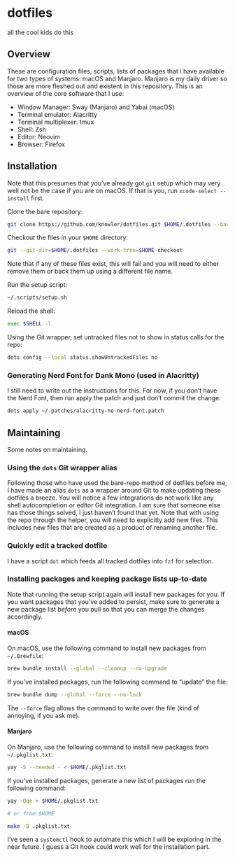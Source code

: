 # dotfiles

all the cool kids do this

## Overview

These are configuration files, scripts, lists of packages that I have available
for two types of systems: macOS and Manjaro. Manjaro is my daily driver so those
are more fleshed out and existent in this repository. This is an overview of the
core software that I use:

- Window Manager: Sway (Manjaro) and Yabai (macOS)
- Terminal emulator: Alacritty
- Terminal multiplexer: tmux
- Shell: Zsh
- Editor: Neovim
- Browser: Firefox

## Installation

Note that this presumes that you’ve already got `git` setup which may very well
not be the case if you are on macOS. If that is you, run `xcode-select
--install` first.

Clone the bare repository:

```bash
git clone https://github.com/knowler/dotfiles.git $HOME/.dotfiles --bare
```

Checkout the files in your `$HOME` directory:

```bash
git --git-dir=$HOME/.dotfiles --work-tree=$HOME checkout
```

Note that if any of these files exist, this will fail and you will need to
either remove them or back them up using a different file name.

Run the setup script:

```bash
~/.scripts/setup.sh
```

Reload the shell:

```bash
exec $SHELL -l
```

Using the Git wrapper, set untracked files not to show in status calls for the
repo:

```bash
dots config --local status.showUntrackedFiles no
```

### Generating Nerd Font for Dank Mono (used in Alacritty)

I still need to write out the instructions for this. For now, if you don’t have
the Nerd Font, then run apply the patch and just don’t commit the change:

```bash
dots apply ~/.patches/alacritty-no-nerd-font.patch
```

## Maintaining

Some notes on maintaining.

### Using the `dots` Git wrapper alias

Following those who have used the bare-repo method of dotfiles before me, I have
made an alias `dots` as a wrapper around Git to make updating these dotfiles a
breeze. You will notice a few integrations do not work like any shell
autocompletion or editor Git integration. I am sure that someone else has those
things solved, I just haven’t found that yet. Note that with using the repo
through the helper, you will need to explicitly add new files. This includes new
files that are created as a product of renaming another file.

### Quickly edit a tracked dotfile

I have a script `dot` which feeds all tracked dotfiles into `fzf` for selection.

### Installing packages and keeping package lists up-to-date

Note that running the setup script again will install new packages for you. If
you want packages that you’ve added to persist, make sure to generate a new
package list _before_ you pull so that you can merge the changes accordingly.

#### macOS

On macOS, use the following command to install new packages from `~/.Brewfile`:

```bash
brew bundle install --global --cleanup --no-upgrade
```

If you’ve installed packages, run the following command to “update” the file:

```bash
brew bundle dump --global --force --no-lock
```

The `--force` flag allows the command to write over the file (kind of annoying,
if you ask me).

#### Manjaro

On Manjaro, use the following command to install new packages from
`~/.pkglist.txt`:

```bash
yay -S --needed - < $HOME/.pkglist.txt
```

If you’ve installed packages, generate a new list of packages run the following
command:

```bash
yay -Qqe > $HOME/.pkglist.txt

# or from $HOME

make -B .pkglist.txt
```

I’ve seen a `systemctl` hook to automate this which I will be exploring in the
near future. I guess a Git hook could work well for the installation part.
